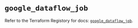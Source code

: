 # `google_dataflow_job`

Refer to the Terraform Registory for docs: [`google_dataflow_job`](https://registry.terraform.io/providers/hashicorp/google/5.3.0/docs/resources/dataflow_job).
